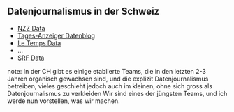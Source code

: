 ##  Datenjournalismus in der Schweiz

* [NZZ Data](http://nzz.ch/data)
* [Tages-Anzeiger Datenblog](http://blog.tagesanzeiger.ch/datenblog/)
* [Le Temps Data](http://letemps.ch/data)
* ...
* [SRF Data](http://srf.ch/data)

note:
    In der CH gibt es einige etablierte Teams, die in den letzten 2-3 Jahren organisch gewachsen sind, und die explizit Datenjournalismus betreiben, vieles geschieht jedoch auch im kleinen, ohne sich gross als Datenjournalismus zu verkleiden
    Wir sind eines der jüngsten Teams, und ich werde nun vorstellen, was wir machen.
